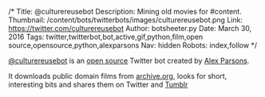 /*
Title: @culturereusebot
Description: Mining old movies for #content.
Thumbnail: /content/bots/twitterbots/images/culturereusebot.png
Link: https://twitter.com/culturereusebot
Author: botsheeter.py
Date: March 30, 2016
Tags: twitter,twitterbot,bot,active,gif,python,film,open source,opensource,python,alexparsons
Nav: hidden
Robots: index,follow
*/

[@culturereusebot](https://twitter.com/culturereusebot) is an [open source](https://github.com/inkleby/inklebyrobots) Twitter bot created by [Alex Parsons](https://twitter.com/http://www.twitter.com/alexparsons). 

It downloads public domain films from [archive.org](https://archive.org/), looks for short, interesting bits and shares them on Twitter and [Tumblr](http://www.inkleby.com/blog/2016/03/culture-reuse-bot/)
